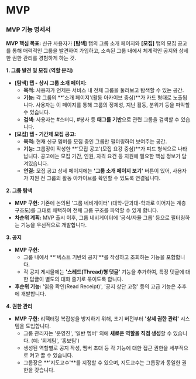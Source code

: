# MVP

### **MVP 기능 명세서**

**MVP 핵심 목표:** 신규 사용자가 **[탐색]** 탭의 그룹 소개 페이지와 **[모집]** 탭의 모집 공고를 통해 매력적인 그룹을 발견하여 가입하고, 소속된 그룹 내에서 체계적인 공지와 상세한 권한 관리를 경험하게 하는 것.

**1. 그룹 발견 및 모집 (역할 분리)**

- **[탐색] 탭 - 상시 그룹 소개 페이지:**
    - **목적:** 사용자가 언제든 서비스 내 전체 그룹을 둘러보고 탐색할 수 있는 공간.
    - **기능:** 각 그룹의 **'소개 페이지'(활동 아카이브 중심)**가 카드 형태로 노출됩니다. 사용자는 이 페이지를 통해 그룹의 정체성, 지난 활동, 분위기 등을 파악할 수 있습니다.
    - **검색:** 사용자는 #스터디, #봉사 등 **태그를 기반**으로 관련 그룹을 검색할 수 있습니다.
- **[모집] 탭 - 기간제 모집 공고:**
    - **목적:** 현재 신규 멤버를 모집 중인 그룹만 필터링하여 보여주는 공간.
    - **기능:** 그룹장이 작성한 **'모집 공고'(모집 요강 중심)**가 피드 형식으로 나타납니다. 공고에는 모집 기간, 인원, 자격 요건 등 지원에 필요한 핵심 정보가 담겨있습니다.
    - **연결:** 모집 공고 상세 페이지에는 **'그룹 소개 페이지 보기'** 버튼이 있어, 사용자가 지원 전 그룹의 활동 아카이브를 확인할 수 있도록 연결됩니다.

**2. 그룹 탐색**

- **MVP 구현:** 기존에 논의된 '그룹 네비게이터' (대학-단과대-학과로 이어지는 계층 구조도)를 그대로 채택하여 전체 그룹 구조를 파악할 수 있게 합니다.
- **차순위 계획:** MVP 출시 이후, 그룹 네비게이터에 '공식/자율 그룹' 등으로 필터링하는 기능을 우선적으로 개발합니다.

**3. 공지**

- **MVP 구현:**
    - 그룹 내에서 **'텍스트 기반의 공지'**를 작성하고 조회하는 기능을 포함합니다.
    - 각 공지 게시물에는 **'스레드(Thread)형 댓글'** 기능을 추가하여, 특정 댓글에 대한 답글이 별도의 대화 줄기로 묶이도록 합니다.
- **후순위 기능:** '읽음 확인(Read Receipt)', '공지 상단 고정' 등의 고급 기능은 추후에 개발합니다.

**4. 권한 관리**

- **MVP 구현:** 리팩터링 복잡성을 방지하기 위해, 초기 버전부터 **'상세 권한 관리'** 시스템을 도입합니다.
    - 그룹 관리자는 '운영진', '일반 멤버' 외에 **새로운 역할을 직접 생성**할 수 있습니다. (예: '회계팀', '홍보팀')
    - 생성된 역할별로 공지 작성, 멤버 초대 등 각 기능에 대한 접근 권한을 세부적으로 켜고 끌 수 있습니다.
    - 그룹장은 **'지도교수'**를 지정할 수 있으며, 지도교수는 그룹장과 동일한 권한을 갖습니다.